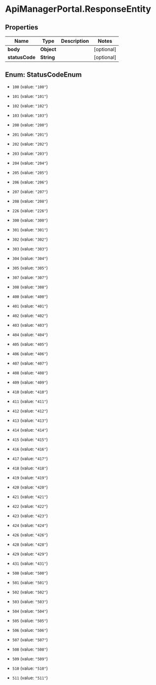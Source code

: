 # ApiManagerPortal.ResponseEntity

## Properties
Name | Type | Description | Notes
------------ | ------------- | ------------- | -------------
**body** | **Object** |  | [optional] 
**statusCode** | **String** |  | [optional] 


<a name="StatusCodeEnum"></a>
## Enum: StatusCodeEnum


* `100` (value: `"100"`)

* `101` (value: `"101"`)

* `102` (value: `"102"`)

* `103` (value: `"103"`)

* `200` (value: `"200"`)

* `201` (value: `"201"`)

* `202` (value: `"202"`)

* `203` (value: `"203"`)

* `204` (value: `"204"`)

* `205` (value: `"205"`)

* `206` (value: `"206"`)

* `207` (value: `"207"`)

* `208` (value: `"208"`)

* `226` (value: `"226"`)

* `300` (value: `"300"`)

* `301` (value: `"301"`)

* `302` (value: `"302"`)

* `303` (value: `"303"`)

* `304` (value: `"304"`)

* `305` (value: `"305"`)

* `307` (value: `"307"`)

* `308` (value: `"308"`)

* `400` (value: `"400"`)

* `401` (value: `"401"`)

* `402` (value: `"402"`)

* `403` (value: `"403"`)

* `404` (value: `"404"`)

* `405` (value: `"405"`)

* `406` (value: `"406"`)

* `407` (value: `"407"`)

* `408` (value: `"408"`)

* `409` (value: `"409"`)

* `410` (value: `"410"`)

* `411` (value: `"411"`)

* `412` (value: `"412"`)

* `413` (value: `"413"`)

* `414` (value: `"414"`)

* `415` (value: `"415"`)

* `416` (value: `"416"`)

* `417` (value: `"417"`)

* `418` (value: `"418"`)

* `419` (value: `"419"`)

* `420` (value: `"420"`)

* `421` (value: `"421"`)

* `422` (value: `"422"`)

* `423` (value: `"423"`)

* `424` (value: `"424"`)

* `426` (value: `"426"`)

* `428` (value: `"428"`)

* `429` (value: `"429"`)

* `431` (value: `"431"`)

* `500` (value: `"500"`)

* `501` (value: `"501"`)

* `502` (value: `"502"`)

* `503` (value: `"503"`)

* `504` (value: `"504"`)

* `505` (value: `"505"`)

* `506` (value: `"506"`)

* `507` (value: `"507"`)

* `508` (value: `"508"`)

* `509` (value: `"509"`)

* `510` (value: `"510"`)

* `511` (value: `"511"`)





